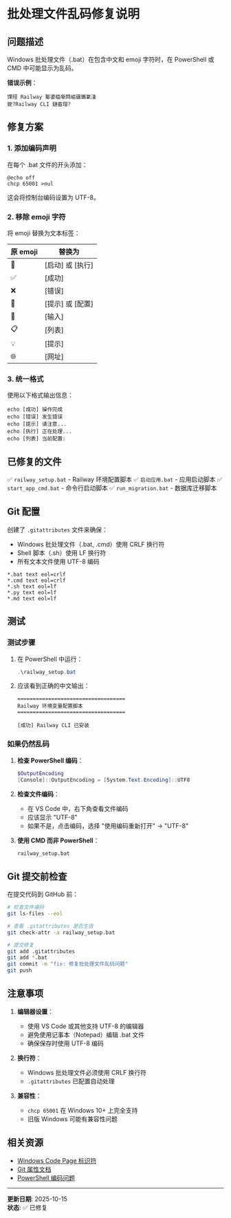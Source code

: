 # 批处理文件乱码修复说明

## 问题描述

Windows 批处理文件（.bat）在包含中文和 emoji 字符时，在 PowerShell 或 CMD 中可能显示为乱码。

**错误示例**：
```
馃殌 Railway 鐜鍙橀噺閰嶇疆鑴氭湰
鉂?Railway CLI 鏈畨瑁?
```

## 修复方案

### 1. 添加编码声明

在每个 .bat 文件的开头添加：

```batch
@echo off
chcp 65001 >nul
```

这会将控制台编码设置为 UTF-8。

### 2. 移除 emoji 字符

将 emoji 替换为文本标签：

| 原 emoji | 替换为 |
|---------|--------|
| 🚀 | [启动] 或 [执行] |
| ✅ | [成功] |
| ❌ | [错误] |
| 🔧 | [提示] 或 [配置] |
| 📝 | [输入] |
| 📋 | [列表] |
| 💡 | [提示] |
| 🌐 | [网址] |

### 3. 统一格式

使用以下格式输出信息：

```batch
echo [成功] 操作完成
echo [错误] 发生错误
echo [提示] 请注意...
echo [执行] 正在处理...
echo [列表] 当前配置:
```

## 已修复的文件

✅ `railway_setup.bat` - Railway 环境配置脚本
✅ `启动应用.bat` - 应用启动脚本
✅ `start_app_cmd.bat` - 命令行启动脚本
✅ `run_migration.bat` - 数据库迁移脚本

## Git 配置

创建了 `.gitattributes` 文件来确保：

- Windows 批处理文件（.bat, .cmd）使用 CRLF 换行符
- Shell 脚本（.sh）使用 LF 换行符
- 所有文本文件使用 UTF-8 编码

```gitattributes
*.bat text eol=crlf
*.cmd text eol=crlf
*.sh text eol=lf
*.py text eol=lf
*.md text eol=lf
```

## 测试

### 测试步骤

1. 在 PowerShell 中运行：
   ```powershell
   .\railway_setup.bat
   ```

2. 应该看到正确的中文输出：
   ```
   ===================================
   Railway 环境变量配置脚本
   ===================================
   
   [成功] Railway CLI 已安装
   ```

### 如果仍然乱码

1. **检查 PowerShell 编码**：
   ```powershell
   $OutputEncoding
   [Console]::OutputEncoding = [System.Text.Encoding]::UTF8
   ```

2. **检查文件编码**：
   - 在 VS Code 中，右下角查看文件编码
   - 应该显示 "UTF-8"
   - 如果不是，点击编码，选择 "使用编码重新打开" → "UTF-8"

3. **使用 CMD 而非 PowerShell**：
   ```cmd
   railway_setup.bat
   ```

## Git 提交前检查

在提交代码到 GitHub 前：

```bash
# 检查文件编码
git ls-files --eol

# 查看 .gitattributes 是否生效
git check-attr -a railway_setup.bat

# 提交修复
git add .gitattributes
git add *.bat
git commit -m "fix: 修复批处理文件乱码问题"
git push
```

## 注意事项

1. **编辑器设置**：
   - 使用 VS Code 或其他支持 UTF-8 的编辑器
   - 避免使用记事本（Notepad）编辑 .bat 文件
   - 确保保存时使用 UTF-8 编码

2. **换行符**：
   - Windows 批处理文件必须使用 CRLF 换行符
   - `.gitattributes` 已配置自动处理

3. **兼容性**：
   - `chcp 65001` 在 Windows 10+ 上完全支持
   - 旧版 Windows 可能有兼容性问题

## 相关资源

- [Windows Code Page 标识符](https://docs.microsoft.com/en-us/windows/win32/intl/code-page-identifiers)
- [Git 属性文档](https://git-scm.com/docs/gitattributes)
- [PowerShell 编码问题](https://docs.microsoft.com/en-us/powershell/module/microsoft.powershell.core/about/about_character_encoding)

---

**更新日期**: 2025-10-15  
**状态**: ✅ 已修复

